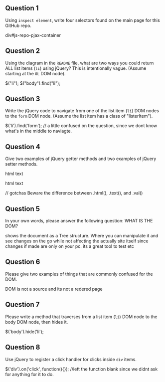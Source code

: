 ## Question 1

Using `inspect element`, write four selectors found on the main page for this
GitHub repo.

<!-- your answer starts here -->

div#js-repo-pjax-container

<!-- your answer ends here -->

## Question 2

Using the diagram in the `README` file, what are two ways you could return ALL
list items (`li`) using jQuery? This is intentionally vague. (Assume starting
at the `OL` DOM node).

<!-- your answer starts here -->
$("li");
$("body").find("li");
<!-- your answer ends here -->

## Question 3

Write the jQuery code to navigate from one of the list item (`li`) DOM nodes to
the `form` DOM node. (Assume the list item has a class of "listerItem").

<!-- your answer starts here -->
$('li').find('form');
// a little confused on the question, since we dont know what's in the middle to
naviagte.

<!-- your answer ends here -->

## Question 4

Give two examples of jQuery getter methods and two examples of jQuery setter
methods.

<!-- your answer starts here -->
html
text

html
text

// gotchas Beware the difference between .html(), .text(), and .val()
<!-- your answer ends here -->

## Question 5

In your own words, please answer the following question: WHAT IS THE DOM?

<!-- your answer starts here -->
shows the document as a Tree structure.  Where you can manipulate it and see
changes on the go while not affecting the actually site itself since changes if made
are only on your pc.  its a great tool to test etc
<!-- your answer ends here -->

## Question 6

Please give two examples of things that are commonly confused for the DOM.

<!-- your answer starts here -->
DOM is not a source and its not a redered page
<!-- your answer ends here -->

## Question 7

Please write a method that traverses from a list item (`li`) DOM node to the
body DOM node, then hides it.

<!-- your answer starts here -->
$('body').hide('li');
<!-- your answer ends here -->

## Question 8

Use jQuery to register a click handler for clicks inside `div` items.

<!-- your answer starts here -->
$('div').on('click', function(){});
//left the function blank since we didnt ask for anything for it to do.
<!-- your answer ends here -->

